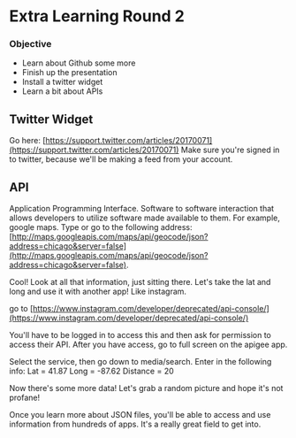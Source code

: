 # Extra Learning Round 2

### Objective

* Learn about Github some more
* Finish up the presentation
* Install a twitter widget
* Learn a bit about APIs

## Twitter Widget

Go here:  [https://support.twitter.com/articles/20170071](https://support.twitter.com/articles/20170071) 
Make sure you're signed in to twitter, because we'll be making a feed from your account. 


## API

Application Programming Interface. Software to software interaction that allows developers to utilize software made available to them. For example, google maps. Type or go to the following address:  [http://maps.googleapis.com/maps/api/geocode/json?address=chicago&server=false](http://maps.googleapis.com/maps/api/geocode/json?address=chicago&server=false).

Cool! Look at all that information, just sitting there. Let's take the lat and long and use it with another app! Like instagram.

go to [https://www.instagram.com/developer/deprecated/api-console/](https://www.instagram.com/developer/deprecated/api-console/)

You'll have to be logged in to access this and then ask for permission to access their API. After you have access, go to full screen on the apigee app.

Select the service, then go down to media/search. Enter in the following info:
Lat = 41.87
Long = -87.62
Distance = 20

Now there's some more data! Let's grab a random picture and hope it's not profane! 

Once you learn more about JSON files, you'll be able to access and use information from hundreds of apps. It's a really great field to get into.
